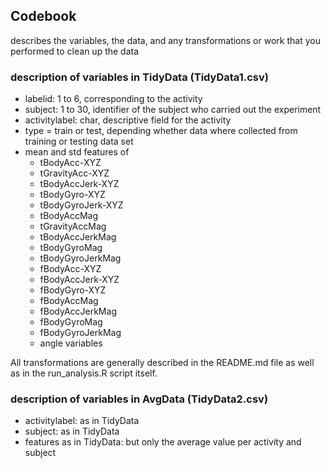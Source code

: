 ## Codebook
describes the variables, the data, and any transformations or work that you performed to clean up the data

### description of variables in TidyData (TidyData1.csv)
* labelid: 1 to 6, corresponding to the activity
* subject: 1 to 30, identifier of the subject who carried out the experiment
* activitylabel: char, descriptive field for the activity
* type = train or test, depending whether data where collected from training or testing data set
* mean and std features of
  - tBodyAcc-XYZ
  - tGravityAcc-XYZ
  - tBodyAccJerk-XYZ
  - tBodyGyro-XYZ
  - tBodyGyroJerk-XYZ
  - tBodyAccMag
  - tGravityAccMag
  - tBodyAccJerkMag
  - tBodyGyroMag
  - tBodyGyroJerkMag
  - fBodyAcc-XYZ
  - fBodyAccJerk-XYZ
  - fBodyGyro-XYZ
  - fBodyAccMag
  - fBodyAccJerkMag
  - fBodyGyroMag
  - fBodyGyroJerkMag
  - angle variables

All transformations are generally described in the README.md file as well as in the run_analysis.R script itself.

### description of variables in AvgData (TidyData2.csv)
* activitylabel: as in TidyData
* subject: as in TidyData
* features as in TidyData: but only the average value per activity and subject

